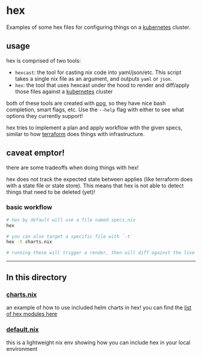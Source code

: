 # hex

Examples of some hex files for configuring things on a [kubernetes](https://kubernetes.io/) cluster.

## usage

hex is comprised of two tools:

- `hexcast`: the tool for casting nix code into yaml/json/etc. This script takes a single nix file as an argument, and outputs `yaml` or `json`.
- `hex`: the tool that uses hexcast under the hood to render and diff/apply those files against a [kubernetes](https://kubernetes.io/) cluster

both of these tools are created with [pog](../../mods/pog.nix), so they have nice bash completion, smart flags, etc. Use the `--help` flag with either to see what options they currently support!

hex tries to implement a plan and apply workflow with the given specs, similar to how [terraform](https://developer.hashicorp.com/terraform) does things with infrastructure.

## caveat emptor!

there are some tradeoffs when doing things with hex!

hex does not track the expected state between applies (like terraform does with a state file or state store). This means that hex is not able to detect things that need to be deleted (yet)!

### basic workflow

```bash
# hex by default will use a file named specs.nix
hex

# you can also target a specific file with `-t`
hex -t charts.nix

# running these will trigger a render, then will diff against the live state of the cluster!
```

---

## In this directory

### [charts.nix](./charts.nix)

an example of how to use included helm charts in hex! you can find the [list of hex modules here](../../mods/pog/hex/k8s)

### [default.nix](./default.nix)

this is a lightweight nix env showing how you can include hex in your local environment
